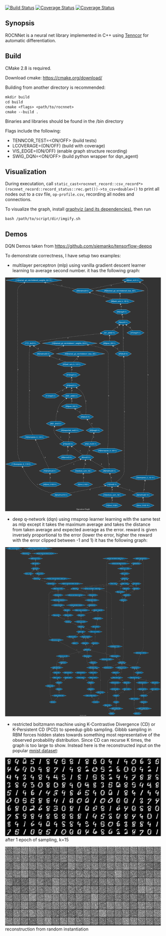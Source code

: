 [![Build Status](https://travis-ci.org/mingkaic/rocnnet.svg?branch=master)](https://travis-ci.org/mingkaic/rocnnet)
[![Coverage Status](https://coveralls.io/repos/github/mingkaic/rocnnet/badge.svg?branch=master)](https://coveralls.io/github/mingkaic/rocnnet?branch=master)
[![Coverage Status](https://coveralls.io/repos/github/mingkaic/rocnnet/badge.svg?branch=HEAD)](https://coveralls.io/github/mingkaic/rocnnet?branch=HEAD)

## Synopsis

ROCNNet is a neural net library implemented in C++ using [Tenncor](https://github.com/mingkaic/rocnnet/blob/master/app/tenncor/README.md) for automatic differentiation.

## Build

CMake 2.8 is required.

Download cmake: https://cmake.org/download/

Building from another directory is recommended:

	mkdir build 
	cd build
	cmake <flags> <path/to/rocnnet>
	cmake --build .

Binaries and libraries should be found in the /bin directory

Flags include the following:

- TENNCOR_TEST=<ON/OFF> (build tests)
- LCOVERAGE=(ON/OFF) (build with coverage)
- VIS_EDGE=(ON/OFF) (enable graph structure recording)
- SWIG_DQN=<ON/OFF> (build python wrapper for dqn_agent)

## Visualization

During executation, call `static_cast<rocnnet_record::csv_record*>(rocnnet_record::record_status::rec.get())->to_csv<double>()` to print all nodes out to a csv file, `op-profile.csv`,
recording all nodes and connections.

To visualize the graph, install [graphviz (and its dependencies)](https://pygraphviz.github.io/documentation/pygraphviz-1.3rc1/install.html),
then run 

	bash /path/to/script/dir/imgify.sh
	
## Demos

DQN Demos taken from https://github.com/siemanko/tensorflow-deepq

To demonstrate correctness, I have setup two examples:

- multilayer perceptron (mlp) using vanilla gradient descent learner learning to average second number.
it has the following graph:

![alt tag](https://github.com/mingkaic/rocnnet/blob/master/imgs/gd_graph.png)

- deep q-network (dqn) using rmsprop learner learning with the same test as mlp except it takes the maximum average and takes the distance 
from taken average and expected average as the error. reward is given inversely proportional to the error (lower the error, 
higher the reward with the error clipped between -1 and 1)
it has the following graph:

![alt tag](https://github.com/mingkaic/rocnnet/blob/master/imgs/dqn_graph.png)

- restricted boltzmann machine using K-Contrastive Divergence (CD) or K-Persistent CD (PCD) to speedup gibb sampling. 
Gibbb sampling in RBM forces hidden states towards something most representative of the observed probability distribution.
Since CD can recurse K times, the graph is too large to show.
Instead here is the reconstructed input on the popular [mnist dataset](http://www-labs.iro.umontreal.ca/~lisa/deep/data/mnist/):

![alt tag](https://github.com/mingkaic/rocnnet/blob/master/imgs/rbm_epoch-1.png)
after 1 epoch of sampling, k=15

![alt tag](https://github.com/mingkaic/rocnnet/blob/master/imgs/rbm_random.png)
reconstruction from random instantiation
